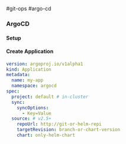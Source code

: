 #git-ops #argo-cd

### ArgoCD
#### Setup
#### Create Application

```yaml
version: argoproj.io/v1alpha1
kind: Application
metadata:
  name: my-app
  namespace: argocd
spec:
  project: default # in-cluster
  sync:
    syncOptions:
      - Key=Value
  source: # v2.5+
    repoUrl: http://git-or-helm-repi
    targetRevision: branch-or-chart-version
    chart: only-helm-chart
    
  
```
